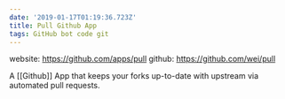 ```yaml
---
date: '2019-01-17T01:19:36.723Z'
title: Pull Github App
tags: GitHub bot code git
---
```


website: https://github.com/apps/pull
github: https://github.com/wei/pull

A [[Github]] App that keeps your forks up-to-date with upstream via automated pull requests.

